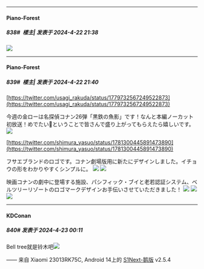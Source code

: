 ﻿
*****

####  Piano-Forest  
##### 838#         楼主| 发表于 2024-4-22 21:38

<img src="https://p.sda1.dev/17/3dd357e5eb44827089fcbafae3ef22c8/conan5th_toushin_blanket_haibara_1800x1800.jpeg" referrerpolicy="no-referrer">

*****

####  Piano-Forest  
##### 839#         楼主| 发表于 2024-4-22 21:40

[https://twitter.com/usagi_rakuda/status/1779732567249522873](https://twitter.com/usagi_rakuda/status/1779732567249522873)

今週の金ローは名探偵コナン26弾「黒鉄の魚影」です！なんと本編ノーカット初放送！めでたい🌊ということで皆さんで盛り上がってもらえたら嬉しいです。
<img src="https://p.sda1.dev/17/f185ff15ff4ece3092f59005fda62f86/20240422_213736.jpg" referrerpolicy="no-referrer">

[https://twitter.com/shimura_yasuo/status/1781300445891473890](https://twitter.com/shimura_yasuo/status/1781300445891473890)

フサエブランドのロゴです。コナン劇場版用に新たにデザインしました。イチョウの形をわかりやすくシンプルに。
<img src="https://p.sda1.dev/17/5d2a3dbd5bb411f17b70ef8d8303170f/20240422_213816.jpg" referrerpolicy="no-referrer">
<img src="https://p.sda1.dev/17/cc788870bc29c910ae482f2365204ff2/20240422_213818.jpg" referrerpolicy="no-referrer">

映画コナンの劇中に登場する施設、パシフィック・ブイと老若認証システム、ベルツリーリゾートのロゴマークデザインお手伝いさせていただきました！
<img src="https://p.sda1.dev/17/567363b37304df024a4048707891addd/20240422_213820.jpg" referrerpolicy="no-referrer">
<img src="https://p.sda1.dev/17/db87ca44b139739cb257e8d6604ef565/20240422_213821.jpg" referrerpolicy="no-referrer">
<img src="https://p.sda1.dev/17/8216014a8178567da19fea14787ded9f/20240422_213823.jpg" referrerpolicy="no-referrer">


*****

####  KDConan  
##### 840#       发表于 2024-4-23 00:11

Bell tree就是铃木吧<img src="https://static.saraba1st.com/image/smiley/face2017/004.gif" referrerpolicy="no-referrer">

—— 来自 Xiaomi 23013RK75C, Android 14上的 [S1Next-鹅版](https://github.com/ykrank/S1-Next/releases) v2.5.4

